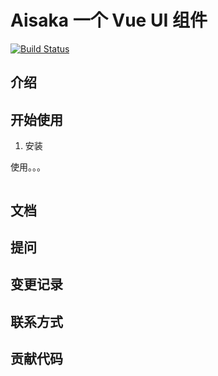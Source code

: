 # Aisaka 一个 Vue UI 组件

[![Build Status](https://travis-ci.org/liyiaiai230/Aisaka.svg?branch=main)](https://travis-ci.org/liyiaiai230/Aisaka)

## 介绍

## 开始使用

1. 安装

使用。。。

```
```

## 文档

## 提问

## 变更记录

## 联系方式

## 贡献代码


